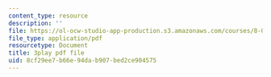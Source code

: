 ```yaml
---
content_type: resource
description: ''
file: https://ol-ocw-studio-app-production.s3.amazonaws.com/courses/8-03sc-physics-iii-vibrations-and-waves-fall-2016/8cf29ee7b66e94dab907bed2ce904575_BX4QPdP7fT8.pdf
file_type: application/pdf
resourcetype: Document
title: 3play pdf file
uid: 8cf29ee7-b66e-94da-b907-bed2ce904575
---
```

